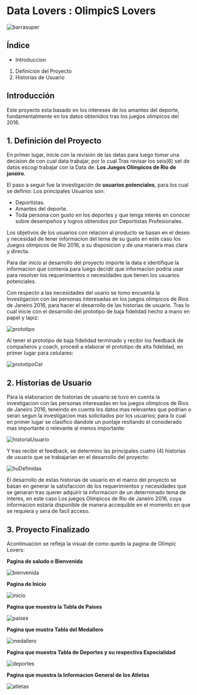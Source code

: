 # Data Lovers : OlimpicS Lovers

![barrasuper](src/img/barrasuper.png)

## Índice

* Introduccion
1. Definición del Proyecto
2. Historias de Usuario

## Introducción

Este proyecto esta basado en los intereses de los amantes del deporte, fundamentalmente en los datos obtenidos tras los juegos olimpicos del 2016.

## 1. Definición del Proyecto

En primer lugar, inicie con la revisión de las datas para luego tomar una decision de con cual data trabajar, por lo cual Tras revisar los seis(6) set de datos escogí trabajar con la Data de:
**Los Juegos Olímpicos de Rio de janeiro**.

El paso a seguir fue la investigación de **usuarios potenciales**, para los cual se definio:
Los principales Usuarios son:
* Deportistas.
* Amantes del deporte.
* Toda persona con gusto en los deportes y que tenga interés en conocer sobre desempeños y logros   obtenidos por Deportistas Profesionales.

Los objetivos de los usuarios con relacion al producto se basan en el deseo y necesidad de tener informacion del tema de su gusto en este caso los Juegos olimpicos de Rio 2016, a su disposicion y de una manera mas clara y directa.

Para dar inicio al desarrollo del proyecto importe la data e identifique la informacion que contenia para luego decidir que informacion podria usar para resolver los requerimientos o necesidades que tienen los usuarios potenciales.

Con respecto a las necesidades del usario se tomo encuenta la Investigacion con las personas interesadas en los juegos olimpicos de Rios de Janeiro 2016, para hacer el desarrollo de las historias de usuario. Tras lo cual inicie con el desarrollo del prototipo de baja fidelidad hecho a mano en papel y lapiz:

![prototipo](src/img/Prototip_papel_lapiz.jpeg)

Al tener el prototipo de baja fidelidad terminado y recibir los feedback de compañeros y coach, procedi a elaborar el prototipo de alta fidelidad, en primer lugar para celulares:

![prototipoCel](src/img/PrototipoCel.PNG)


## 2. Historias de Usuario

 Para la elaboracion de historias de usuario se tuvo en cuenta la investigacion con las personas interesadas en los juegos olimpicos de Rios de Janeiro 2016, teneindo en cuenta los datos mas relevantes que podrian o seran segun la investigacion mas solicitados por los usuarios; para lo cual en primer lugar se clasifico dandole un puntaje resltando el considerado mas importante o relevante al menos importante:

  ![historiaUsuario](src/img/huinicio.png)

  Y tras recibir el feedback, se determino las principales cuatro (4) historias de usuario que se trabajarian en el desarrollo del proyecto:

  ![huDefinidas](src/img/huDefinidas.PNG)

El desarrollo de estas historias de usuario en el marco del proyecto se basan en generar la satisfaccion de los requerimientos y necesidades que se genaran tras querer adquirir la informacion de un determinado tema de interes, en este caso Los juegos Olimpicos de Rio de Janeiro 2016, cuya informacion estaria disponible de manera accequible en el momento en que se requiera y sera de facil acceso.

<!-- **Historia de Usuario #1**
*YO COMO usuario QUIERO ver la lista de países participantes en los juegos Olímpicos PARA saber si mi país esta en esa lista.*

Criterios de Aceptación:
*  -->
## 3. Proyecto Finalizado

Acontinuacion se refleja la visual de como quedo la pagina de Olimpic Lovers:

**Pagina de saludo o Bienvenida**

![bienvenida](src/img/BienvenidaPag.PNG)

**Pagina de Inicio**

![inicio](src/img/PagInicio.PNG)

**Pagina que muestra la Tabla de Paises**

![paises](src/img/TablaPaises.PNG)

**Pagina que mustra Tabla del Medallero**

![medallero](src/img/TablaMedallero.PNG)

**Pagina que muestra Tabla de Deportes y su respectiva Especialidad**

![deportes](src/img/TablaDeportes.PNG)

**Pagina que muestra la Informacion General de los Atletas**

![atletas](src/img/TablaAtletas.PNG)

##






